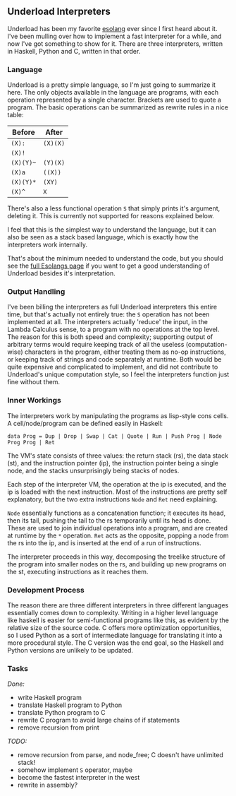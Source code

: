 ## Underload Interpreters
Underload has been my favorite [esolang](https://esolangs.org/) ever since I first heard about it.  I've been mulling over how to implement a fast interpreter for a while, and now I've got something to show for it.  There are three interpreters, written in Haskell, Python and C, written in that order.

### Language
Underload is a pretty simple language, so I'm just going to summarize it here.  The only objects available in the language are programs, with each operation represented by a single character.  Brackets are used to quote a program.  The basic operations can be summarized as rewrite rules in a nice table:

|Before|After|
|---|---|
|`(X):`|`(X)(X)`|
|`(X)!`|` `|
|`(X)(Y)~`|`(Y)(X)`|
|`(X)a`|`((X))`|
|`(X)(Y)*`|`(XY)`|
|`(X)^`|`X`|

There's also a less functional operation `S` that simply prints it's argument, deleting it.  This is currently not supported for reasons explained below.

I feel that this is the simplest way to understand the language, but it can also be seen as a stack based language, which is exactly how the interpreters work internally.

That's about the minimum needed to understand the code, but you should see the [full Esolangs page](https://esolangs.org/wiki/Underload) if you want to get a good understanding of Underload besides it's interpretation.

### Output Handling
I've been billing the interpreters as full Underload interpreters this entire time, but that's actually not entirely true: the `S` operation has not been implemented at all.  The interpreters actually 'reduce' the input, in the Lambda Calculus sense, to a program with no operations at the top level.  The reason for this is both speed and complexity; supporting output of arbitrary terms would require keeping track of all the useless (computation-wise) characters in the program, either treating them as no-op instructions, or keeping track of strings and code separately at runtime.  Both would be quite expensive and complicated to implement, and did not contribute to Underload's unique computation style, so I feel the interpreters function just fine without them.

### Inner Workings
The interpreters work by manipulating the programs as lisp-style cons cells.  A cell/node/program can be defined easily in Haskell:

`data Prog = Dup | Drop | Swap | Cat | Quote | Run | Push Prog | Node Prog Prog | Ret`

The VM's state consists of three values: the return stack (rs), the data stack (st), and the instruction pointer (ip), the instruction pointer being a single node, and the stacks unsurprisingly being stacks of nodes.

Each step of the interpreter VM, the operation at the ip is executed, and the ip is loaded with the next instruction.  Most of the instructions are pretty self explanatory, but the two extra instructions `Node` and `Ret` need explaining.

`Node` essentially functions as a concatenation function; it executes its head, then its tail, pushing the tail to the rs temporarily until its head is done.  These are used to join individual operations into a program, and are created at runtime by the `*` operation.  `Ret` acts as the opposite, popping a node from the rs into the ip, and is inserted at the end of a run of instructions.

The interpreter proceeds in this way, decomposing the treelike structure of the program into smaller nodes on the rs, and building up new programs on the st, executing instructions as it reaches them.

### Development Process
The reason there are three different interpreters in three different languages essentially comes down to complexity.  Writing in a higher level language like haskell is easier for semi-functional programs like this, as evident by the relative size of the source code.  C offers more optimization opportunities, so I used Python as a sort of intermediate language for translating it into a more procedural style.  The C version was the end goal, so the Haskell and Python versions are unlikely to be updated.

### Tasks
*Done:*
* write Haskell program
* translate Haskell program to Python
* translate Python program to C
* rewrite C program to avoid large chains of if statements
* remove recursion from print

*TODO:*
* remove recursion from parse, and node_free; C doesn't have unlimited stack!
* somehow implement `S` operator, maybe
* become the fastest interpreter in the west
* rewrite in assembly?
